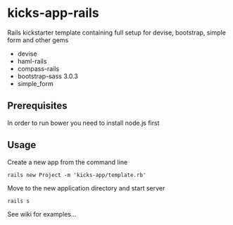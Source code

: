 # kicks-app-rails

Rails kickstarter template containing full setup for devise, bootstrap, simple form and other gems

* devise
* haml-rails
* compass-rails
* bootstrap-sass 3.0.3
* simple_form

Prerequisites
-------------
In order to run bower you need to install node.js first

Usage
-----

Create a new app from the command line
```
rails new Project -m 'kicks-app/template.rb'
```

Move to the new application directory and start server
```
rails s
```

See wiki for examples...





